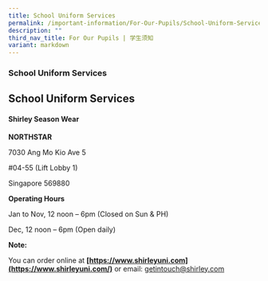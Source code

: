 ```yaml
---
title: School Uniform Services
permalink: /important-information/For-Our-Pupils/School-Uniform-Services/
description: ""
third_nav_title: For Our Pupils | 学生须知
variant: markdown
---
```

### School Uniform Services

## School Uniform Services


#### Shirley Season Wear

**NORTHSTAR**

7030 Ang Mo Kio Ave 5

#04-55 (Lift Lobby 1)

Singapore 569880

**Operating Hours**

Jan to Nov, 12 noon – 6pm (Closed on Sun & PH)

Dec, 12 noon – 6pm (Open daily)

**Note:**

You can order online at **[https://www.shirleyuni.com](https://www.shirleyuni.com/)** or email: [getintouch@shirley.com](getintouch@shirley.com)